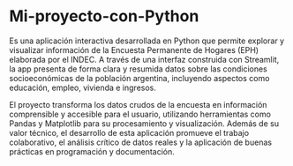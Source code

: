 # Mi-proyecto-con-Python

Es una aplicación interactiva desarrollada en Python que permite explorar y visualizar información de la Encuesta Permanente de Hogares (EPH) elaborada por el INDEC. A través de una interfaz construida con Streamlit, la app presenta de forma clara y resumida datos sobre las condiciones socioeconómicas de la población argentina, incluyendo aspectos como educación, empleo, vivienda e ingresos.

El proyecto transforma los datos crudos de la encuesta en información comprensible y accesible para el usuario, utilizando herramientas como Pandas y Matplotlib para su procesamiento y visualización. Además de su valor técnico, el desarrollo de esta aplicación promueve el trabajo colaborativo, el análisis crítico de datos reales y la aplicación de buenas prácticas en programación y documentación.
